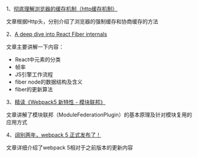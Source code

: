 1、[彻底理解浏览器的缓存机制（http缓存机制）](https://www.cnblogs.com/chengxs/p/10396066.html)

文章根据Http头，分别介绍了浏览器的强制缓存和协商缓存的方法

2、[A deep dive into React Fiber internals](https://blog.logrocket.com/deep-dive-into-react-fiber-internals/)

文章主要讲解一下内容：

- React中元素的分类
- 帧率
- JS引擎工作流程
- fiber node的数据结构及含义
- fiber的更新算法

3、[精读《Webpack5 新特性 - 模块联邦》](https://zhuanlan.zhihu.com/p/115403616)

文章讲解了模块联邦（ModuleFederationPlugin）的基本原理及针对模块复用的应用方式

4、[阔别两年，webpack 5 正式发布了！](https://juejin.cn/post/6882663278712094727)

文章详细介绍了webpack 5相对于之前版本的更新内容
